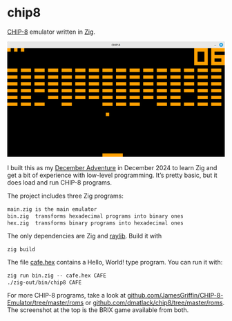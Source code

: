 # chip8

[CHIP-8][wikipedia-chip-8] emulator written in [Zig][zig].

![CHIP-8 emulator screenshot](brix.png)

I built this as my [December Adventure][adventure] in December 2024 to learn Zig and get a bit of
experience with low-level programming. It’s pretty basic, but it does load and run CHIP-8 programs.

The project includes three Zig programs:

    main.zig is the main emulator
    bin.zig  transforms hexadecimal programs into binary ones
    hex.zig  transforms binary programs into hexadecimal ones

The only dependencies are Zig and [raylib][raylib]. Build it with

    zig build

The file [cafe.hex](cafe.hex) contains a Hello, World! type program. You can run it with:

    zig run bin.zig -- cafe.hex CAFE
    ./zig-out/bin/chip8 CAFE

For more CHIP-8 programs, take a look at
[github.com/JamesGriffin/CHIP-8-Emulator/tree/master/roms][james-griffin-roms] or
[github.com/dmatlack/chip8/tree/master/roms][dmatlack-roms]. The screenshot at the top is the BRIX
game available from both.


[wikipedia-chip-8]: https://en.m.wikipedia.org/wiki/CHIP-8
[zig]: https://ziglang.org/
[adventure]: https://levin405.neocities.org/december2024/
[raylib]: https://www.raylib.com/
[james-griffin-roms]: https://github.com/JamesGriffin/CHIP-8-Emulator/tree/master/roms
[dmatlack-roms]: https://github.com/dmatlack/chip8/tree/master/roms
